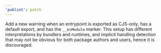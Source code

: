 ```yaml
---
'publint': patch
---
```


Add a new warning when an entrypoint is exported as CJS-only, has a default export, and has the `__esModule` marker. This setup has different interpretations by bundlers and runtimes, and implicit handling detection that may not be obvious for both package authors and users, hence it is discouraged.
